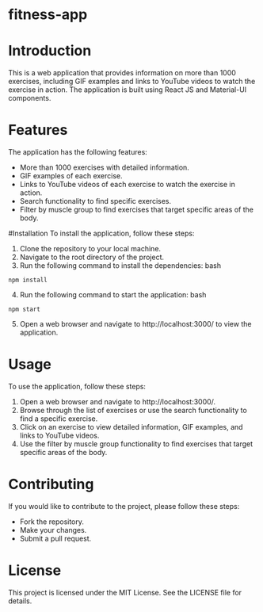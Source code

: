 # fitness-app

# Introduction

This is a web application that provides information on more than 1000 exercises, including GIF examples and links to YouTube videos to watch the exercise in action. The application is built using React JS and Material-UI components.

# Features
The application has the following features:

* More than 1000 exercises with detailed information.
* GIF examples of each exercise.
* Links to YouTube videos of each exercise to watch the exercise in action.
* Search functionality to find specific exercises.
* Filter by muscle group to find exercises that target specific areas of the body.

#Installation
To install the application, follow these steps:

1. Clone the repository to your local machine.
2. Navigate to the root directory of the project.
3. Run the following command to install the dependencies:
bash
```
npm install
```
4. Run the following command to start the application:
bash
```
npm start
```
5. Open a web browser and navigate to http://localhost:3000/ to view the application.

# Usage
To use the application, follow these steps:

1. Open a web browser and navigate to http://localhost:3000/.
2. Browse through the list of exercises or use the search functionality to find a specific exercise.
3. Click on an exercise to view detailed information, GIF examples, and links to YouTube videos.
4. Use the filter by muscle group functionality to find exercises that target specific areas of the body.

# Contributing
If you would like to contribute to the project, please follow these steps:

* Fork the repository.
* Make your changes.
* Submit a pull request.

# License
This project is licensed under the MIT License. See the LICENSE file for details.
